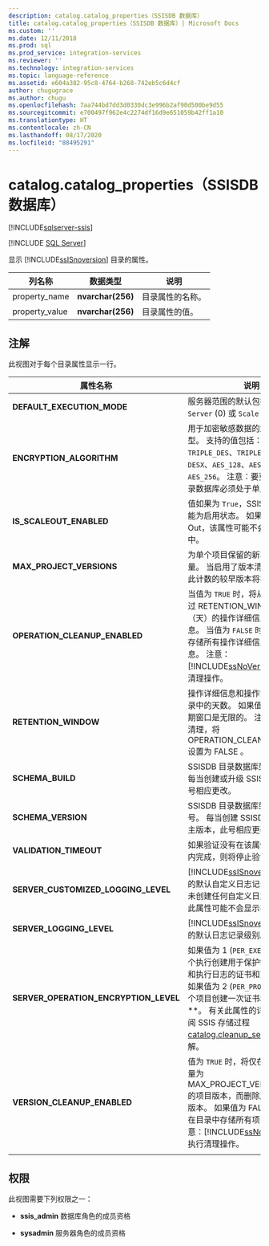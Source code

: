 ```yaml
---
description: catalog.catalog_properties（SSISDB 数据库）
title: catalog.catalog_properties（SSISDB 数据库）| Microsoft Docs
ms.custom: ''
ms.date: 12/11/2018
ms.prod: sql
ms.prod_service: integration-services
ms.reviewer: ''
ms.technology: integration-services
ms.topic: language-reference
ms.assetid: e604a382-95c8-4764-b268-742eb5c6d4cf
author: chugugrace
ms.author: chugu
ms.openlocfilehash: 7aa744bd7dd3d0330dc3e996b2af90d500be9d55
ms.sourcegitcommit: e700497f962e4c2274df16d9e651059b42ff1a10
ms.translationtype: HT
ms.contentlocale: zh-CN
ms.lasthandoff: 08/17/2020
ms.locfileid: "88495291"
---
```

# <a name="catalogcatalog_properties-ssisdb-database"></a>catalog.catalog_properties（SSISDB 数据库）

[!INCLUDE[sqlserver-ssis](../../includes/applies-to-version/sqlserver-ssis.md)]


[!INCLUDE [SQL Server](../../includes/applies-to-version/sqlserver.md)]

  显示 [!INCLUDE[ssISnoversion](../../includes/ssisnoversion-md.md)] 目录的属性。  
  
|列名称|数据类型|说明|  
|-----------------|---------------|-----------------|  
|property_name|**nvarchar(256)**|目录属性的名称。|  
|property_value|**nvarchar(256)**|目录属性的值。|  
  
## <a name="remarks"></a>注解  
 此视图对于每个目录属性显示一行。
  
|属性名称|说明|  
|-------------------|-----------------|  
|**DEFAULT_EXECUTION_MODE**|服务器范围的默认包执行模式 - `Server` (0) 或 `Scale Out` (1)。 |
|**ENCRYPTION_ALGORITHM**|用于加密敏感数据的加密算法的类型。 支持的值包括：`DES`、`TRIPLE_DES`、`TRIPLE_DES_3KEY`、`DESX`、`AES_128`、`AES_192` 和 `AES_256`。 注意：要更改此属性，目录数据库必须处于单用户模式。|
|**IS_SCALEOUT_ENABLED**|值如果为 `True`，SSIS Scale Out 功能为启用状态。 如果未启用 Scale Out，该属性可能不会显示在视图中。|
|**MAX_PROJECT_VERSIONS**|为单个项目保留的新项目版本的数量。 当启用了版本清理时，超出了此计数的较早版本将被删除。|  
|**OPERATION_CLEANUP_ENABLED**|当值为 `TRUE` 时，将从目录中删除超过 RETENTION_WINDOW****（天）的操作详细信息和操作消息。 当值为 `FALSE` 时，将在目录中存储所有操作详细信息和操作消息。 注意：[!INCLUDE[ssNoVersion](../../includes/ssnoversion-md.md)] 作业执行清理操作。|  
|**RETENTION_WINDOW**|操作详细信息和操作消息存储在目录中的天数。 如果值为 `-1`，则保持期窗口是无限的。 注意：如果无需清理，将 OPERATION_CLEANUP_ENABLED 设置为 FALSE 。|
|**SCHEMA_BUILD**|SSISDB 目录数据库架构的生成号。 每当创建或升级 SSISDB 目录，此号相应更改。|
|**SCHEMA_VERSION**|SSISDB 目录数据库架构的主版本号。 每当创建 SSISDB 目录或升级主版本，此号相应更改。|
|**VALIDATION_TIMEOUT**|如果验证没有在该属性指定的秒数内完成，则将停止验证。|  
|**SERVER_CUSTOMIZED_LOGGING_LEVEL**|[!INCLUDE[ssISnoversion](../../includes/ssisnoversion-md.md)] 服务器的默认自定义日志记录级别。 如果未创建任何自定义日志记录级别，此属性可能不会显示在视图中。|
|**SERVER_LOGGING_LEVEL**|[!INCLUDE[ssISnoversion](../../includes/ssisnoversion-md.md)] 服务器的默认日志记录级别。|
|**SERVER_OPERATION_ENCRYPTION_LEVEL**|如果值为 1 (`PER_EXECUTION`)，为每个执行创建用于保护敏感执行参数和执行日志的证书和对称密钥**。 如果值为 2 (`PER_PROJECT`)，则为每个项目创建一次证书和对称密钥**。 有关此属性的详细信息，请参阅 SSIS 存储过程 [catalog.cleanup_server_log](../system-stored-procedures/catalog-cleanup-server-log.md#remarks) 的注解。|
|**VERSION_CLEANUP_ENABLED**|值为 `TRUE` 时，将仅在目录中存储数量为 MAX_PROJECT_VERSIONS**** 的项目版本，而删除所有其他项目版本。 如果值为 FALSE****，将在目录中存储所有项目版本。 注意：[!INCLUDE[ssNoVersion](../../includes/ssnoversion-md.md)] 作业执行清理操作。|
|||
  
## <a name="permissions"></a>权限  
 此视图需要下列权限之一：  
  
-   **ssis_admin** 数据库角色的成员资格  
  
-   **sysadmin** 服务器角色的成员资格  
  
  

